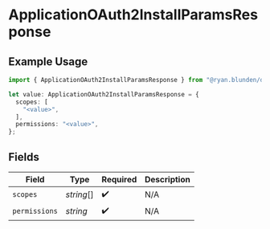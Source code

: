 # ApplicationOAuth2InstallParamsResponse

## Example Usage

```typescript
import { ApplicationOAuth2InstallParamsResponse } from "@ryan.blunden/discord/models/components";

let value: ApplicationOAuth2InstallParamsResponse = {
  scopes: [
    "<value>",
  ],
  permissions: "<value>",
};
```

## Fields

| Field              | Type               | Required           | Description        |
| ------------------ | ------------------ | ------------------ | ------------------ |
| `scopes`           | *string*[]         | :heavy_check_mark: | N/A                |
| `permissions`      | *string*           | :heavy_check_mark: | N/A                |
